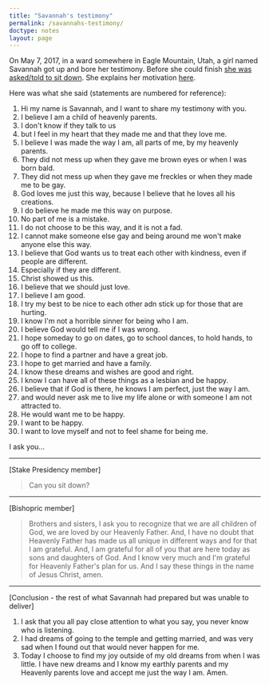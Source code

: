 ```yaml
---
title: "Savannah's testimony"
permalink: /savannahs-testimony/
doctype: notes
layout: page
---
```


On May 7, 2017, in a ward somewhere in Eagle Mountain, Utah, a girl named Savannah got up and bore her testimony.  Before she could finish [she was asked/told to sit down](https://www.youtube.com/watch?v=o_0nhyP6dU4).  She explains her motivation [here](http://iliketolookforrainbows.com/2017/05/30/episode-2-savannahs-story-the-transcript/).

Here was what she said (statements are numbered for reference):

1. Hi my name is Savannah, and I want to share my testimony with you.
1. I believe I am a child of heavenly parents.
1. I don't know if they talk to us
1. but I feel in my heart that they made me and that they love me.
1. I believe I was made the way I am, all parts of me, by my heavenly parents.
1. They did not mess up when they gave me brown eyes or when I was born bald.
1. They did not mess up when they gave me freckles or when they made me to be gay.
1. God loves me just this way, because I believe that he loves all his creations.
1. I do believe he made me this way on purpose.
1. No part of me is a mistake.
1. I do not choose to be this way, and it is not a fad.
1. I cannot make someone else gay and being around me won't make anyone else this way.
1. I believe that God wants us to treat each other with kindness, even if people are different.
1. Especially if they are different.
1. Christ showed us this.
1. I believe that we should just love.
1. I believe I am good.
1. I try my best to be nice to each other adn stick up for those that are hurting.
1. I know I'm not a horrible sinner for being who I am.
1. I believe God would tell me if I was wrong.
1. I hope someday to go on dates, go to school dances, to hold hands, to go off to college.
1. I hope to find a partner and have a great job.
1. I hope to get married and have a family.
1. I know these dreams and wishes are good and right.
1. I know I can have all of these things as a lesbian and be happy.
1. I believe that if God is there, he knows I am perfect, just the way I am.
1. and would never ask me to live my life alone or with someone I am not attracted to.
1. He would want me to be happy.
1. I want to be happy.
1. I want to love myself and not to feel shame for being me.

I ask you...

---

[Stake Presidency member]

> Can you sit down?

---

[Bishopric member]

> Brothers and sisters, I ask you to recognize that we are all children of God, we are loved by our Heavenly Father.  And, I have no doubt that Heavenly Father has made us all unique in different ways and for that I am grateful.  And, I am grateful for all of you that are here today as sons and daughters of God.  And I know very much and I'm grateful for Heavenly Father's plan for us.  And I say these things in the name of Jesus Christ, amen.

---

[Conclusion - the rest of what Savannah had prepared but was unable to deliver]

1. I ask that you all pay close attention to what you say, you never know who is listening.
1. I had dreams of going to the temple and getting married, and was very sad when I found out that would never happen for me.
1. Today I choose to find my joy outside of my old dreams from when I was little.  I have new dreams and I know my earthly parents and my Heavenly parents love and accept me just the way I am.  Amen.
